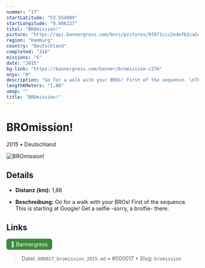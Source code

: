 ```yaml
---
nummer: "17"
startLatitude: "53.554089"
startLongitude: "9.986227"
titel: "BROmission!"
picture: "https://api.bannergress.com/bnrs/pictures/9f871ccc2edef62ca5cb2ecb7953b377"
region: "Hamburg"
country: "Deutschland"
completed: "318"
missions: "6"
date: "2015"
bg-link: "https://bannergress.com/banner/bromission-c276"
onyx: "0"
description: "Go for a walk with your BROs! First of the sequence. \nThis is starting at Google! Get a selfie -sorry, a brolfie- there."
lengthKMeters: "1,88"
umap: ""
title: "BROmission!"
---
```

# BROmission!

*2015* • Deutschland

![BROmission!](https://api.bannergress.com/bnrs/pictures/9f871ccc2edef62ca5cb2ecb7953b377)

## Details
- **Distanz (km):** 1,88



- **Beschreibung:** Go for a walk with your BROs! First of the sequence. 
This is starting at Google! Get a selfie -sorry, a brolfie- there.


## Links
<div style="margin-top: 0.5em;">
<a href="https://bannergress.com/banner/bromission-c276" target="_blank" style="display:inline-block;margin-right:8px;padding:6px 12px;background-color:#3c8b3c;color:white;text-decoration:none;border-radius:6px;">🔗 Bannergress</a>

</div>


> Datei: `000017_bromission_2015.md` • #000017 • Slug: `bromission`
